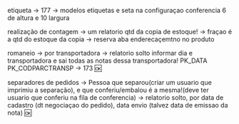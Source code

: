 
etiqueta ->  177 -> modelos etiquetas e  seta na configuraçao conferencia
	6 de altura e 10 largura

realização de contagem -> um relatorio  qtd da copia de estoque!
	-> fraçao é a qtd do estoque da copia
	-> reserva
aba enderecaçemtno no produto

romaneio -> por transportadora -> relatorio solto informar dia e transportadora e sai todas as notas dessa transportadora! PK_DATA PK_CODPARCTRANSP -> 173 🆗

separadores de pedidos -> Pessoa que separou(criar um usuario que imprimiu a separação), e que conferiu/embalou é a mesma!(deve ter usuario que conferiu na fila de conferencia)
	-> relatorio solto, por data de cadastro (dt negociaçao do pedido), data envio (talvez data de emissao da nota) 🆗